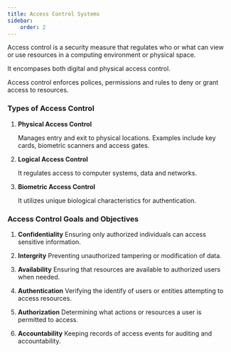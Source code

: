 ```yaml
---
title: Access Control Systems
sidebar:
    order: 2
---
```


Access control is a security measure that regulates who or what can view or use
resources in a computing environment or physical space.

It encompases both digital and physical access control.

Access control enforces polices, permissions and rules to deny or grant access
to resources.

### Types of Access Control

1. **Physical Access Control**
    
    Manages entry and exit to physical locations. Examples include key cards,
    biometric scanners and access gates.

2. **Logical Access Control**

    It regulates access to computer systems, data and networks.

3. **Biometric Access Control**

    It utilizes unique biological characteristics for authentication.

### Access Control Goals and Objectives

1. **Confidentiality** Ensuring only authorized individuals can access sensitive
information.

2. **Intergrity** Preventing unauthorized tampering or modification of data.

3. **Availability** Ensuring that resources are available to authorized users
when needed.

4. **Authentication** Verifying the identify of users or entities attempting to
access resources.

5. **Authorization** Determining what actions or resources a user is permitted to
access.

6. **Accountability** Keeping records of access events for auditing and accountability.

